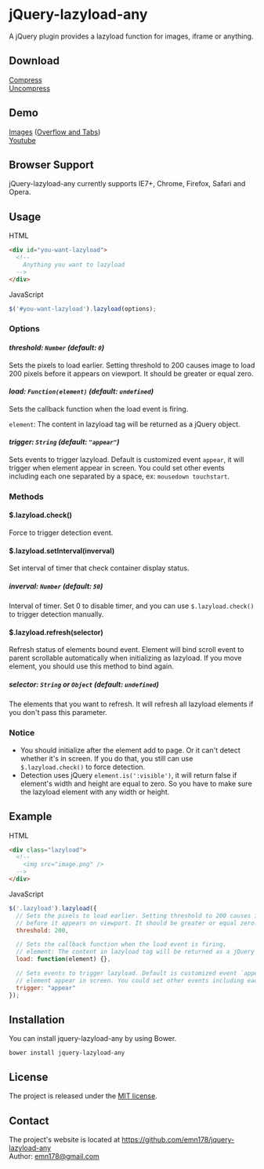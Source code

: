 # jQuery-lazyload-any
A jQuery plugin provides a lazyload function for images, iframe or anything.

## Download
[Compress](https://raw.github.com/emn178/jquery-lazyload-any/master/build/jquery.lazyload-any.min.js)  
[Uncompress](https://raw.github.com/emn178/jquery-lazyload-any/master/src/jquery.lazyload-any.js)

## Demo
[Images](http://emn178.github.io/jquery-lazyload-any/samples/images/) ([Overflow and Tabs](http://emn178.github.io/jquery-lazyload-any/samples/overflow/))  
[Youtube](http://emn178.github.io/jquery-lazyload-any/samples/youtube/)

## Browser Support
jQuery-lazyload-any currently supports IE7+, Chrome, Firefox, Safari and Opera.

## Usage
HTML
```HTML
<div id="you-want-lazyload">
  <!--
    Anything you want to lazyload
  -->
</div>
```
JavaScript
```JavaScript
$('#you-want-lazyload').lazyload(options);
```

### Options
#### *threshold: `Number` (default: `0`)*

Sets the pixels to load earlier. Setting threshold to 200 causes image to load 200 pixels before it appears on viewport. It should be greater or equal zero.

#### *load: `Function(element)` (default: `undefined`)*

Sets the callback function when the load event is firing.

`element`: The content in lazyload tag will be returned as a jQuery object.

#### *trigger: `String` (default: `"appear"`)*

Sets events to trigger lazyload. Default is customized event `appear`, it will trigger when element appear in screen. You could set other events including each one separated by a space, ex: `mousedown touchstart`.

### Methods

#### $.lazyload.check()

Force to trigger detection event.

#### $.lazyload.setInterval(inverval)

Set interval of timer that check container display status.

##### *inverval: `Number` (default: `50`)*

Interval of timer. Set 0 to disable timer, and you can use `$.lazyload.check()` to trigger detection manually.

#### $.lazyload.refresh(selector)

Refresh status of elements bound event. Element will bind scroll event to parent scrollable automatically when initializing as lazyload. If you move element, you should use this method to bind again.

##### *selector: `String` or `Object` (default: `undefined`)*

The elements that you want to refresh. It will refresh all lazyload elements if you don't pass this parameter.

### Notice
* You should initialize after the element add to page. Or it can't detect whether it's in screen. If you do that, you still can use `$.lazyload.check()` to force detection.
* Detection uses jQuery `element.is(':visible')`, it will return false if element's width and height are equal to zero. So you have to make sure the lazyload element with any width or height.

## Example
HTML
```HTML
<div class="lazyload">
  <!--
    <img src="image.png" />
  -->
</div>
```
JavaScript
```JavaScript
$('.lazyload').lazyload({
  // Sets the pixels to load earlier. Setting threshold to 200 causes image to load 200 pixels
  // before it appears on viewport. It should be greater or equal zero.
  threshold: 200,

  // Sets the callback function when the load event is firing.
  // element: The content in lazyload tag will be returned as a jQuery object.
  load: function(element) {},

  // Sets events to trigger lazyload. Default is customized event `appear`, it will trigger when
  // element appear in screen. You could set other events including each one separated by a space.
  trigger: "appear"
});
```

## Installation
You can install jquery-lazyload-any by using Bower.
```
bower install jquery-lazyload-any
```

## License
The project is released under the [MIT license](http://www.opensource.org/licenses/MIT).

## Contact
The project's website is located at https://github.com/emn178/jquery-lazyload-any  
Author: emn178@gmail.com
